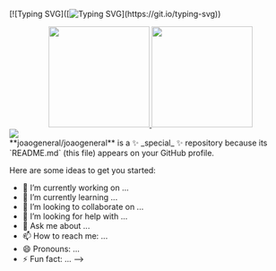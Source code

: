 [![Typing SVG]([![Typing SVG](https://readme-typing-svg.herokuapp.com?font=Chakra+Petch&size=25&pause=1000&width=435&lines=Hello%2C+my+name+is+Jo%C3%A3o;I'm+20+years+old;I'm+from+MA%2C+Brazil;I+currently+study+system+developments;Be+welcome!)](https://git.io/typing-svg))


<div align="center">
<a href="https://github.com/Beatrizaquino">
  <img height="180em" src="https://github-readme-stats.vercel.app/api?username=joaogeneral&show_icons=true&theme=cobalt&include_all_commits=true&count_private=true"/>
  <img height="180em" src="https://github-readme-stats.vercel.app/api/top-langs/?username=joaogeneral&layout=compact&langs_count=7&theme=cobalt"/>
</div>


<div>
  <a href="https://www.linkedin.com/in/jo%C3%A3o-victor-28a158233/" target="_blank"><img src="https://img.shields.io/badge/-LinkedIn-%230077B5?style=for-the-badge&logo=linkedin&logoColor=white" target="_blank"></a> 
  
 </div>
**joaogeneral/joaogeneral** is a ✨ _special_ ✨ repository because its `README.md` (this file) appears on your GitHub profile.

Here are some ideas to get you started:

- 🔭 I’m currently working on ...
- 🌱 I’m currently learning ...
- 👯 I’m looking to collaborate on ...
- 🤔 I’m looking for help with ...
- 💬 Ask me about ...
- 📫 How to reach me: ...
- 😄 Pronouns: ...
- ⚡ Fun fact: ...
-->
